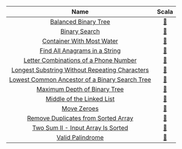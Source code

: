 |                                                              Name                                                              |                                                                               Scala                                                                                |
|:------------------------------------------------------------------------------------------------------------------------------:|:------------------------------------------------------------------------------------------------------------------------------------------------------------------:|
|                           [Balanced Binary Tree](https://leetcode.com/problems/balanced-binary-tree)                           |              [:arrows_counterclockwise:](https://github.com/leowajda/eureka-scala/blob/master/src/main/scala/tree/recursive/BalancedBinaryTree.scala)              |
|                                  [Binary Search](https://leetcode.com/problems/binary-search)                                  |                [:arrows_counterclockwise:](https://github.com/leowajda/eureka-scala/blob/master/src/main/scala/array/recursive/BinarySearch.scala)                 |
|                      [Container With Most Water](https://leetcode.com/problems/container-with-most-water)                      |           [:arrows_counterclockwise:](https://github.com/leowajda/eureka-scala/blob/master/src/main/scala/array/recursive/ContainerWithMostWater.scala)            |
|                  [Find All Anagrams in a String](https://leetcode.com/problems/find-all-anagrams-in-a-string)                  |          [:arrows_counterclockwise:](https://github.com/leowajda/eureka-scala/blob/master/src/main/scala/string/recursive/FindAllAnagramsInAString.scala)          |
|          [Letter Combinations of a Phone Number](https://leetcode.com/problems/letter-combinations-of-a-phone-number)          |      [:arrows_counterclockwise:](https://github.com/leowajda/eureka-scala/blob/master/src/main/scala/string/recursive/LetterCombinationsOfAPhoneNumber.scala)      |
| [Longest Substring Without Repeating Characters](https://leetcode.com/problems/longest-substring-without-repeating-characters) | [:arrows_counterclockwise:](https://github.com/leowajda/eureka-scala/blob/master/src/main/scala/string/recursive/LongestSubstringWithoutRepeatingCharacters.scala) |
| [Lowest Common Ancestor of a Binary Search Tree](https://leetcode.com/problems/lowest-common-ancestor-of-a-binary-search-tree) |   [:arrows_counterclockwise:](https://github.com/leowajda/eureka-scala/blob/master/src/main/scala/tree/recursive/LowestCommonAncestorOfABinarySearchTree.scala)    |
|                   [Maximum Depth of Binary Tree](https://leetcode.com/problems/maximum-depth-of-binary-tree)                   |           [:arrows_counterclockwise:](https://github.com/leowajda/eureka-scala/blob/master/src/main/scala/tree/recursive/MaximumDepthOfBinaryTree.scala)           |
|                      [Middle of the Linked List](https://leetcode.com/problems/middle-of-the-linked-list)                      |         [:arrows_counterclockwise:](https://github.com/leowajda/eureka-scala/blob/master/src/main/scala/linked_list/recursive/MiddleOfTheLinkedList.scala)         |
|                                    [Move Zeroes](https://leetcode.com/problems/move-zeroes)                                    |                 [:arrows_counterclockwise:](https://github.com/leowajda/eureka-scala/blob/master/src/main/scala/array/recursive/MoveZeroes.scala)                  |
|            [Remove Duplicates from Sorted Array](https://leetcode.com/problems/remove-duplicates-from-sorted-array)            |       [:arrows_counterclockwise:](https://github.com/leowajda/eureka-scala/blob/master/src/main/scala/array/recursive/RemoveDuplicatesFromSortedArray.scala)       |
|             [Two Sum II - Input Array Is Sorted](https://leetcode.com/problems/two-sum-ii---input-array-is-sorted)             |          [:arrows_counterclockwise:](https://github.com/leowajda/eureka-scala/blob/master/src/main/scala/array/recursive/TwoSumInputArrayIsSorted.scala)           |
|                               [Valid Palindrome](https://leetcode.com/problems/valid-palindrome)                               |              [:arrows_counterclockwise:](https://github.com/leowajda/eureka-scala/blob/master/src/main/scala/string/recursive/ValidPalindrome.scala)               |